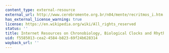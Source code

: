 ```yaml
---
content_type: external-resource
external_url: http://www.cerebromente.org.br/n04/mente/recritmos_i.htm
has_external_license_warning: true
license: https://en.wikipedia.org/wiki/All_rights_reserved
status: ''
title: Internet Resources on Chronobiology, Biological Clocks and Rhythms
uid: f5585013-cea2-4584-b823-69f24b628314
wayback_url: ''
---
```

